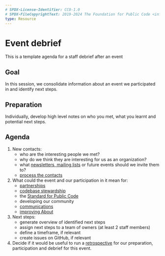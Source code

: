 ```yaml
---
# SPDX-License-Identifier: CC0-1.0
# SPDX-FileCopyrightText: 2019-2024 The Foundation for Public Code <info@publiccode.net>
type: Resource
---
```


# Event debrief

This is a template agenda for a staff debrief after an event

## Goal

In this session, we consolidate information about an event we participated in and identify next steps.

## Preparation

Individually, develop high level notes on who you met, what you learnt and potential next steps.

## Agenda

1. New contacts:
    * who are the interesting people we met?
    * why do we think they are interesting for us as an organization?
    * what [newsletters, mailing lists](https://odoo.publiccode.net/survey/start/594b9243-c7e5-4bc1-8714-35137c971842) or future events should we invite them to?
    * [process the contacts](../events/process-contacts.md)
2. What could the event and our participation in it mean for:
    * [partnerships](../creating-partnerships/)
    * [codebase stewardship](../codebase-stewardship/)
    * the [Standard for Public Code](https://standard.publiccode.net)
    * developing our community
    * [communications](../communication/)
    * [improving About](../documentation/)
3. Next steps:
    * generate overview of identified next steps
    * assign next steps to a team of owners (at least 2 staff members)
    * define a timeframe, if relevant
    * create issues on GitHub, if relevant
4. Decide if it would be useful to run a [retrospective](retrospective.md) for our preparation, participation and debrief for this event.
